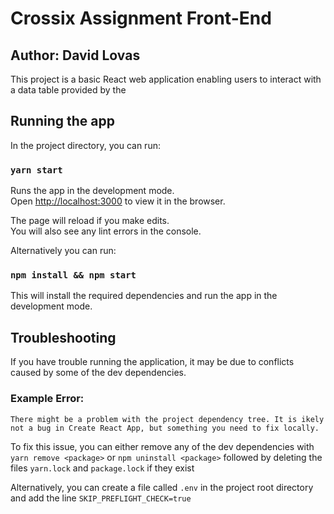 
# Crossix Assignment Front-End
## Author: David Lovas

This project is a basic React web application enabling users to interact with a data table provided by the 

## Running the  app

In the project directory, you can run:

### `yarn start`

Runs the app in the development mode.<br />
Open [http://localhost:3000](http://localhost:3000) to view it in the browser.

The page will reload if you make edits.<br />
You will also see any lint errors in the console.

Alternatively you can run:

### `npm install && npm start`

This will install the required dependencies and run the app in the development mode.

## Troubleshooting

If you have trouble running the application, it may be due to conflicts caused by some of the dev dependencies.

### Example Error:

`There might be a problem with the project dependency tree.
It is ikely not a bug in Create React App, but something you need to fix locally.`

To fix this issue, you can either remove any of the dev dependencies with
`yarn remove <package>` or `npm uninstall <package>` followed by deleting the files `yarn.lock` and `package.lock` if they exist

Alternatively, you can create a file called `.env` in the project root directory and add the line `SKIP_PREFLIGHT_CHECK=true`
